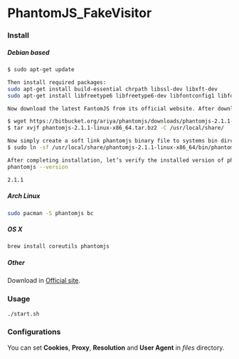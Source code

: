 # PhantomJS_FakeVisitor

### Install

##### Debian based

```bash
$ sudo apt-get update

Then install required packages:
sudo apt-get install build-essential chrpath libssl-dev libxft-dev
sudo apt-get install libfreetype6 libfreetype6-dev libfontconfig1 libfontconfig1-dev

Now download the latest FantomJS from its official website. After downloading the archive file, just extract this to the desired system location. You don’t need to install this.

$ wget https://bitbucket.org/ariya/phantomjs/downloads/phantomjs-2.1.1-linux-x86_64.tar.bz2
$ tar xvjf phantomjs-2.1.1-linux-x86_64.tar.bz2 -C /usr/local/share/

Now simply create a soft link phantomjs binary file to systems bin dirctory as below:
$ sudo ln -sf /usr/local/share/phantomjs-2.1.1-linux-x86_64/bin/phantomjs /usr/local/bin

After completing installation, let’s verify the installed version of phantomjs:
phantomjs --version

2.1.1

```

##### Arch Linux

```bash
sudo pacman -S phantomjs bc
```

##### OS X

```bash
brew install coreutils phantomjs
```

##### Other

Download in [Official site](http://phantomjs.org/download.html).

### Usage

```bash
./start.sh
```

### Configurations

You can set **Cookies**, **Proxy**, **Resolution** and **User Agent** in _files_ directory.
